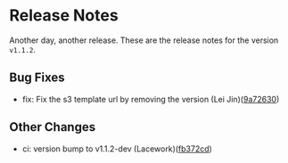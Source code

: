 # Release Notes
Another day, another release. These are the release notes for the version `v1.1.2`.

## Bug Fixes
* fix: Fix the s3 template url by removing the version (Lei Jin)([9a72630](https://github.com/lacework/terraform-aws-org-configuration/commit/9a726304e378e3fcdd0cc34d038b21028ec3759f))
## Other Changes
* ci: version bump to v1.1.2-dev (Lacework)([fb372cd](https://github.com/lacework/terraform-aws-org-configuration/commit/fb372cdb4c54258e85f7f32d63afeb63b702308b))
